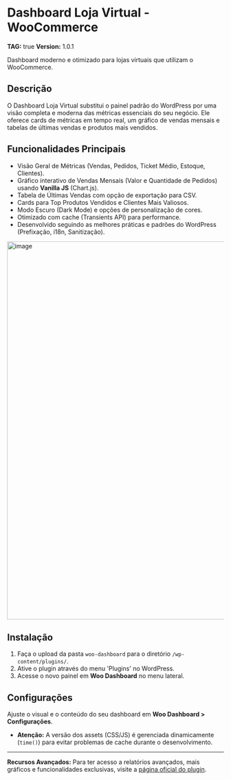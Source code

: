 # Dashboard Loja Virtual - WooCommerce

**TAG:** true
**Version:** 1.0.1

Dashboard moderno e otimizado para lojas virtuais que utilizam o WooCommerce.

## Descrição

O Dashboard Loja Virtual substitui o painel padrão do WordPress por uma visão completa e moderna das métricas essenciais do seu negócio. Ele oferece cards de métricas em tempo real, um gráfico de vendas mensais e tabelas de últimas vendas e produtos mais vendidos.

## Funcionalidades Principais

* Visão Geral de Métricas (Vendas, Pedidos, Ticket Médio, Estoque, Clientes).
* Gráfico interativo de Vendas Mensais (Valor e Quantidade de Pedidos) usando **Vanilla JS** (Chart.js).
* Tabela de Últimas Vendas com opção de exportação para CSV.
* Cards para Top Produtos Vendidos e Clientes Mais Valiosos.
* Modo Escuro (Dark Mode) e opções de personalização de cores.
* Otimizado com cache (Transients API) para performance.
* Desenvolvido seguindo as melhores práticas e padrões do WordPress (Prefixação, i18n, Sanitização).

<img width="1600" height="877" alt="image" src="https://github.com/user-attachments/assets/7189e63b-c570-4726-96ce-ca36dab1bcc8" />

## Instalação

1.  Faça o upload da pasta `woo-dashboard` para o diretório `/wp-content/plugins/`.
2.  Ative o plugin através do menu 'Plugins' no WordPress.
3.  Acesse o novo painel em **Woo Dashboard** no menu lateral.

## Configurações

Ajuste o visual e o conteúdo do seu dashboard em **Woo Dashboard > Configurações**.
* **Atenção:** A versão dos assets (CSS/JS) é gerenciada dinamicamente (`time()`) para evitar problemas de cache durante o desenvolvimento.

---
**Recursos Avançados:** Para ter acesso a relatórios avançados, mais gráficos e funcionalidades exclusivas, visite a [página oficial do plugin](https://wpmasters.com.br).
